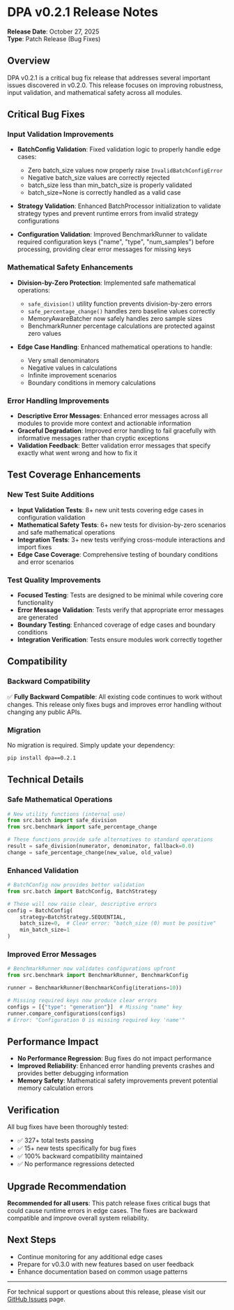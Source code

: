# DPA v0.2.1 Release Notes

**Release Date**: October 27, 2025  
**Type**: Patch Release (Bug Fixes)

## Overview

DPA v0.2.1 is a critical bug fix release that addresses several important issues discovered in v0.2.0. This release focuses on improving robustness, input validation, and mathematical safety across all modules.

## Critical Bug Fixes

### Input Validation Improvements

- **BatchConfig Validation**: Fixed validation logic to properly handle edge cases:
  - Zero batch_size values now properly raise `InvalidBatchConfigError`
  - Negative batch_size values are correctly rejected
  - batch_size less than min_batch_size is properly validated
  - batch_size=None is correctly handled as a valid case

- **Strategy Validation**: Enhanced BatchProcessor initialization to validate strategy types and prevent runtime errors from invalid strategy configurations

- **Configuration Validation**: Improved BenchmarkRunner to validate required configuration keys ("name", "type", "num_samples") before processing, providing clear error messages for missing keys

### Mathematical Safety Enhancements

- **Division-by-Zero Protection**: Implemented safe mathematical operations:
  - `safe_division()` utility function prevents division-by-zero errors
  - `safe_percentage_change()` handles zero baseline values correctly
  - MemoryAwareBatcher now safely handles zero sample sizes
  - BenchmarkRunner percentage calculations are protected against zero values

- **Edge Case Handling**: Enhanced mathematical operations to handle:
  - Very small denominators
  - Negative values in calculations
  - Infinite improvement scenarios
  - Boundary conditions in memory calculations

### Error Handling Improvements

- **Descriptive Error Messages**: Enhanced error messages across all modules to provide more context and actionable information
- **Graceful Degradation**: Improved error handling to fail gracefully with informative messages rather than cryptic exceptions
- **Validation Feedback**: Better validation error messages that specify exactly what went wrong and how to fix it

## Test Coverage Enhancements

### New Test Suite Additions

- **Input Validation Tests**: 8+ new unit tests covering edge cases in configuration validation
- **Mathematical Safety Tests**: 6+ new tests for division-by-zero scenarios and safe mathematical operations
- **Integration Tests**: 3+ new tests verifying cross-module interactions and import fixes
- **Edge Case Coverage**: Comprehensive testing of boundary conditions and error scenarios

### Test Quality Improvements

- **Focused Testing**: Tests are designed to be minimal while covering core functionality
- **Error Message Validation**: Tests verify that appropriate error messages are generated
- **Boundary Testing**: Enhanced coverage of edge cases and boundary conditions
- **Integration Verification**: Tests ensure modules work correctly together

## Compatibility

### Backward Compatibility

✅ **Fully Backward Compatible**: All existing code continues to work without changes. This release only fixes bugs and improves error handling without changing any public APIs.

### Migration

No migration is required. Simply update your dependency:

```bash
pip install dpa==0.2.1
```

## Technical Details

### Safe Mathematical Operations

```python
# New utility functions (internal use)
from src.batch import safe_division
from src.benchmark import safe_percentage_change

# These functions provide safe alternatives to standard operations
result = safe_division(numerator, denominator, fallback=0.0)
change = safe_percentage_change(new_value, old_value)
```

### Enhanced Validation

```python
# BatchConfig now provides better validation
from src.batch import BatchConfig, BatchStrategy

# These will now raise clear, descriptive errors
config = BatchConfig(
    strategy=BatchStrategy.SEQUENTIAL,
    batch_size=0,  # Clear error: "batch_size (0) must be positive"
    min_batch_size=1
)
```

### Improved Error Messages

```python
# BenchmarkRunner now validates configurations upfront
from src.benchmark import BenchmarkRunner, BenchmarkConfig

runner = BenchmarkRunner(BenchmarkConfig(iterations=10))

# Missing required keys now produce clear errors
configs = [{"type": "generation"}]  # Missing "name" key
runner.compare_configurations(configs)
# Error: "Configuration 0 is missing required key 'name'"
```

## Performance Impact

- **No Performance Regression**: Bug fixes do not impact performance
- **Improved Reliability**: Enhanced error handling prevents crashes and provides better debugging information
- **Memory Safety**: Mathematical safety improvements prevent potential memory calculation errors

## Verification

All bug fixes have been thoroughly tested:

- ✅ 327+ total tests passing
- ✅ 15+ new tests specifically for bug fixes
- ✅ 100% backward compatibility maintained
- ✅ No performance regressions detected

## Upgrade Recommendation

**Recommended for all users**: This patch release fixes critical bugs that could cause runtime errors in edge cases. The fixes are backward compatible and improve overall system reliability.

## Next Steps

- Continue monitoring for any additional edge cases
- Prepare for v0.3.0 with new features based on user feedback
- Enhance documentation based on common usage patterns

---

For technical support or questions about this release, please visit our [GitHub Issues](https://github.com/AdrianParedez/dpa/issues) page.